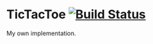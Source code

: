 # TicTacToe [![Build Status](https://travis-ci.org/romankh3/tictactoe.svg?branch=master)](https://travis-ci.org/romankh3/tictactoe)
My own implementation.
